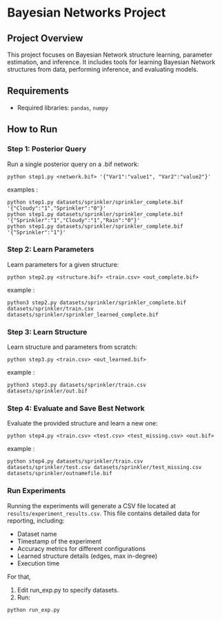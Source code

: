 # Bayesian Networks Project

## Project Overview
This project focuses on Bayesian Network structure learning, parameter estimation, and inference. It includes tools for learning Bayesian Network structures from data, performing inference, and evaluating models.

## Requirements
- Required libraries: `pandas`, `numpy`


## How to Run

### Step 1: Posterior Query

Run a single posterior query on a .bif network:

```
python step1.py <network.bif> '{"Var1":"value1", "Var2":"value2"}'
```

examples : 
```
python step1.py datasets/sprinkler/sprinkler_complete.bif '{"Cloudy":"1","Sprinkler":"0"}'
python step1.py datasets/sprinkler/sprinkler_complete.bif '{"Sprinkler":"1","Cloudy":"1","Rain":"0"}'    
python step1.py datasets/sprinkler/sprinkler_complete.bif '{"Sprinkler":"1"}' 
```


### Step 2: Learn Parameters

Learn parameters for a given structure:

```
python step2.py <structure.bif> <train.csv> <out_complete.bif>
```

example : 
```
python3 step2.py datasets/sprinkler/sprinkler_complete.bif datasets/sprinkler/train.csv datasets/sprinkler/sprinkler_learned_complete.bif
```

### Step 3: Learn Structure
Learn structure and parameters from scratch:

```
python step3.py <train.csv> <out_learned.bif>
```
example : 
```
python3 step3.py datasets/sprinkler/train.csv datasets/sprinkler/out.bif
```

### Step 4: Evaluate and Save Best Network
Evaluate the provided structure and learn a new one:

```
python step4.py <train.csv> <test.csv> <test_missing.csv> <out.bif>
```
example : 
```
python step4.py datasets/sprinkler/train.csv datasets/sprinkler/test.csv datasets/sprinkler/test_missing.csv datasets/sprinkler/outnamefile.bif
```

### Run Experiments

Running the experiments will generate a CSV file located at `results/experiment_results.csv`. This file contains detailed data for reporting, including:

- Dataset name
- Timestamp of the experiment
- Accuracy metrics for different configurations
- Learned structure details (edges, max in-degree)
- Execution time

For that, 

1. Edit run_exp.py to specify datasets.
2. Run:
```
python run_exp.py
```
